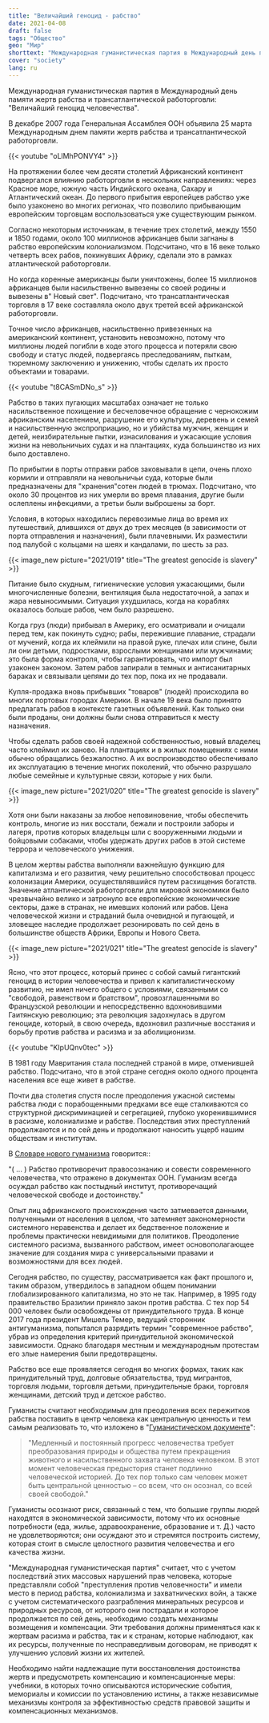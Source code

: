 ```yaml
---
title: "Величайший геноцид - рабство"
date: 2021-04-08
draft: false
tags: "Общество"
geo: "Мир"
shorttext: "Международная гуманистическая партия в Международный день памяти жертв рабства и трансатлантической работорговли"
cover: "society"
lang: ru
---
```


Международная гуманистическая партия в Международный день памяти жертв рабства и трансатлантической работорговли: "Величайший геноцид человечества".

В декабре 2007 года Генеральная Ассамблея ООН объявила 25 марта Международным днем памяти жертв рабства и трансатлантической работорговли.

{{< youtube "oLlMhPONVY4" >}}

На протяжении более чем десяти столетий Африканский континент подвергался влиянию работорговли в нескольких направлениях: через Красное море, южную часть Индийского океана, Сахару и Атлантический океан. До первого прибытия европейцев рабство уже было узаконено во многих регионах, что позволило прибывающим европейским торговцам воспользоваться уже существующим рынком.

Согласно некоторым источникам, в течение трех столетий, между 1550 и 1850 годами, около 100 миллионов африканцев были загнаны в рабство европейским колониализмом. Подсчитано, что в 16 веке только четверть всех рабов, покинувших Африку, сделали это в рамках атлантической работорговли.

Но когда коренные американцы были уничтожены, более 15 миллионов африканцев были насильственно вывезены со своей родины и вывезены в" Новый свет". Подсчитано, что трансатлантическая торговля в 17 веке составляла около двух третей всей африканской работорговли.

Точное число африканцев, насильственно привезенных на американский континент, установить невозможно, потому что миллионы людей погибли в ходе этого процесса и потеряли свою свободу и статус людей, подвергаясь преследованиям, пыткам, тюремному заключению и унижению, чтобы сделать их просто объектами и товарами.

{{< youtube "t8CASmDNo_s" >}}

Рабство в таких пугающих масштабах означает не только насильственное похищение и бесчеловечное обращение с чернокожим африканским населением, разрушение его культуры, деревень и семей и насильственную экспроприацию, но и убийства мужчин, женщин и детей, неизбирательные пытки, изнасилования и ужасающие условия жизни на невольничьих судах и на плантациях, куда большинство из них было доставлено.

По прибытии в порты отправки рабов заковывали в цепи, очень плохо кормили и отправляли на невольничьи суда, которые были предназначены для "хранения"сотен людей в трюмах. Подсчитано, что около 30 процентов из них умерли во время плавания, другие были ослеплены инфекциями, а третьи были выброшены за борт.

Условия, в которых находились перевозимые лица во время их путешествий, длившихся от двух до трех месяцев (в зависимости от порта отправления и назначения), были плачевными. Их разместили под палубой с кольцами на шеях и кандалами, по шесть за раз.

{{< image_new picture="2021/019" title="The greatest genocide is slavery" >}}

Питание было скудным, гигиенические условия ужасающими, были многочисленные болезни, вентиляция была недостаточной, а запах и жара невыносимыми. Ситуация ухудшилась, когда на кораблях оказалось больше рабов, чем было разрешено.

Когда груз (люди) прибывал в Америку, его осматривали и очищали перед тем, как покинуть судно; рабы, пережившие плавание, страдали от мучений, когда их клеймили на правой руке, плечах или спине, были ли они детьми, подростками, взрослыми женщинами или мужчинами; это была форма контроля, чтобы гарантировать, что импорт был узаконен законом. Затем рабов запирали в темных и антисанитарных бараках и связывали цепями до тех пор, пока их не продавали.

Купля-продажа вновь прибывших "товаров" (людей) происходила во многих портовых городах Америки. В начале 19 века было принято предлагать рабов в контексте газетных объявлений.  Как только они были проданы, они должны были снова отправиться к месту назначения.

Чтобы сделать рабов своей надежной собственностью, новый владелец часто клеймил их заново. На плантациях и в жилых помещениях с ними обычно обращались безжалостно. А их воспроизводство обеспечивало их эксплуатацию в течение многих поколений, что обычно разрушало любые семейные и культурные связи, которые у них были.

{{< image_new picture="2021/020" title="The greatest genocide is slavery" >}}

Хотя они были наказаны за любое неповиновение, чтобы обеспечить контроль, многие из них восстали, бежали и построили заборы и лагеря, против которых владельцы шли с вооруженными людьми и бойцовыми собаками, чтобы удержать других рабов в этой системе террора и человеческого унижения.

В целом жертвы рабства выполняли важнейшую функцию для капитализма и его развития, чему решительно способствовал процесс колонизации Америки, осуществлявшийся путем расхищения богатств. Значение атлантической работорговли для мировой экономики было чрезвычайно велико и затронуло все европейские экономические секторы, даже в странах, не имевших колоний или рабов. Цена человеческой жизни и страданий была очевидной и пугающей, и зловещее наследие продолжает резонировать по сей день в большинстве обществ Африки, Европы и Нового Света.

{{< image_new picture="2021/021" title="The greatest genocide is slavery" >}}

Ясно, что этот процесс, который принес с собой самый гигантский геноцид в истории человечества и привел к капиталистическому развитию, не имел ничего общего с условиями, связанными со "свободой, равенством и братством", провозглашенными во Французской революции и непосредственно вдохновившими Гаитянскую революцию; эта революция задохнулась в другом геноциде, который, в свою очередь, вдохновил различные восстания и борьбу против рабства и расизма и за аболиционизм.

{{< youtube "KIpUQnv0tec" >}}

В 1981 году Мавритания стала последней страной в мире, отменившей рабство. Подсчитано, что в этой стране сегодня около одного процента населения все еще живет в рабстве.

Почти два столетия спустя после преодоления ужасной системы рабства люди с порабощенными предками все еще сталкиваются со структурной дискриминацией и сегрегацией, глубоко укоренившимися в расизме, колониализме и рабстве. Последствия этих преступлений продолжаются и по сей день и продолжают наносить ущерб нашим обществам и институтам.

В [Словаре нового гуманизма](/static/downloads/woerterbuch_des_neuen_humanismus.pdf "Wörterbuch des Humanismus") говорится::

"( ... ) Рабство противоречит правосознанию и совести современного человечества, что отражено в документах ООН. Гуманизм всегда осуждал рабство как постыдный институт, противоречащий человеческой свободе и достоинству."

Опыт лиц африканского происхождения часто затмевается данными, полученными от населения в целом, что затемняет закономерности системного неравенства и делает их бедственное положение и проблемы практически невидимыми для политиков. Преодоление системного расизма, вызванного рабством, имеет основополагающее значение для создания мира с универсальными правами и возможностями для всех людей.

Сегодня рабство, по существу, рассматривается как факт прошлого и, таким образом, утвердилось в западном общем понимании глобализированного капитализма, но это не так. Например, в 1995 году правительство Бразилии приняло закон против рабства. С тех пор 54 000 человек были освобождены от принудительного труда. В конце 2017 года президент Мишель Темер, ведущий сторонник антигуманизма, попытался разрядить термин "современное рабство", убрав из определения критерий принудительной экономической зависимости. Однако благодаря местным и международным протестам его злые намерения были предотвращены.

Рабство все еще проявляется сегодня во многих формах, таких как принудительный труд, долговые обязательства, труд мигрантов, торговля людьми, торговля детьми, принудительные браки, торговля женщинами, детский труд и детское рабство.

Гуманисты считают необходимым для преодоления всех пережитков рабства поставить в центр человека как центральную ценность и тем самым реализовать то, что изложено в "[Гуманистическом документе](/static/downloads/dokument_der_humanistischen_bewegung.pdf "DOKUMENT DER HUMANISTISCHEN BEWEGUNG")":

> "Медленный и постоянный прогресс человечества требует преобразования природы и общества путем прекращения животного и насильственного захвата человека человеком. В этот момент человеческая предыстория станет подлинно человеческой историей. До тех пор только сам человек может быть центральной ценностью – со всем, что он осознал, со всей своей свободой."

Гуманисты осознают риск, связанный с тем, что большие группы людей находятся в экономической зависимости, потому что их основные потребности (еда, жилье, здравоохранение, образование и т. Д.) часто не удовлетворяются; они осуждают это и стремятся построить систему, которая стоит в смысле целостного развития человечества и его качества жизни.

"Международная гуманистическая партия" считает, что с учетом последствий этих массовых нарушений прав человека, которые представляли собой "преступления против человечности" и имели место в период рабства, колониализма и захватнических войн, а также с учетом систематического разграбления минеральных ресурсов и природных ресурсов, от которого они пострадали и которое продолжается по сей день, необходимо создать механизмы возмещения и компенсации. Эти требования должны применяться как к жертвам расизма и рабства, так и к странам, которые наблюдают, как их ресурсы, полученные по несправедливым договорам, не приводят к улучшению условий жизни их жителей.

Необходимо найти надлежащие пути восстановления достоинства жертв и предусмотреть компенсацию и компенсационные меры: учебники, в которых точно описываются исторические события, мемориалы и комиссии по установлению истины, а также независимые механизмы контроля за эффективностью средств правовой защиты и компенсационных механизмов.
